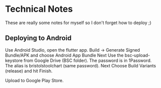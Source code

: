 # Technical Notes

These are really some notes for myself so I don't forget how to deploy ;)

## Deploying to Android

Use Android Studio, open the flutter app.
Build -> Generate Signed Bundle/APK and choose Android App Bundle
Next
Use the bsc-upload-keystore from Google Drive (BSC folder). The password is in 1Password. The alias is bristolstoolchart (same password).
Next
Choose Build Variants (release) and hit Finish.

Upload to Google Play Store.